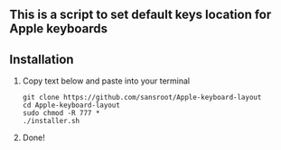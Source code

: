 ## This is a script to set default keys location for Apple keyboards

## Installation

1. Copy text below and paste into your terminal
   ```
   git clone https://github.com/sansroot/Apple-keyboard-layout
   cd Apple-keyboard-layout
   sudo chmod -R 777 *
   ./installer.sh
   ```
2. Done!
